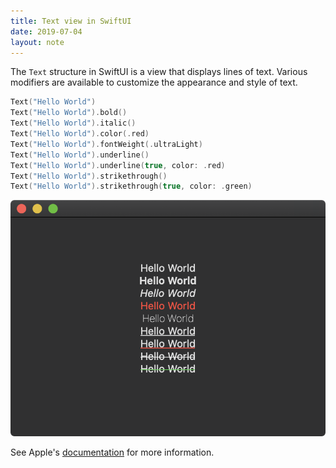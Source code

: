 ```yaml
---
title: Text view in SwiftUI
date: 2019-07-04
layout: note
---
```


The `Text` structure in SwiftUI is a view that displays lines of text. Various modifiers are available to customize the appearance and style of text.

```swift
Text("Hello World")
Text("Hello World").bold()
Text("Hello World").italic()
Text("Hello World").color(.red)
Text("Hello World").fontWeight(.ultraLight)
Text("Hello World").underline()
Text("Hello World").underline(true, color: .red)
Text("Hello World").strikethrough()
Text("Hello World").strikethrough(true, color: .green)
```

![text-view](/assets/images/text-view.png)

See Apple's [documentation](https://developer.apple.com/documentation/swiftui/text) for more information.
